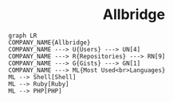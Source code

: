 <h1 align="center">Allbridge</h1>

```mermaid
graph LR
COMPANY_NAME{Allbridge}
COMPANY_NAME ---> U{Users} ---> UN[4]
COMPANY_NAME ---> R{Repositories} ---> RN[9]
COMPANY_NAME ---> G{Gists} ---> GN[1]
COMPANY_NAME ---> ML{Most Used<br>Languages}
ML --> Shell[Shell]
ML --> Ruby[Ruby]
ML --> PHP[PHP]
```
